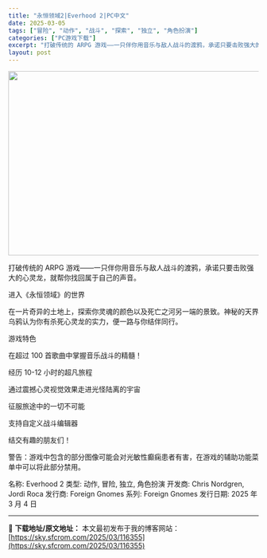 ```yaml
---
title: "永恒领域2|Everhood 2|PC中文"
date: 2025-03-05
tags: ["冒险", "动作", "战斗", "探索", "独立", "角色扮演"]
categories: ["PC游戏下载"]
excerpt: "打破传统的 ARPG 游戏——一只伴你用音乐与敌人战斗的渡鸦，承诺只要击败强大的心灵龙，就帮你找回属于自己的声音。 进入《永恒领域》的世界 在一片奇异的土地上，探索你灵魂的颜色以及死亡之河另一端的景致。神秘的天界乌鸦认为你有杀死心灵龙的实力，便一路与你结伴同行。 游戏特色 在超过 100 首歌曲中掌&hellip;"
layout: post
---
```


<img class="aligncenter size-full wp-image-116356" src="https://sky.sfcrom.com/wp-content/uploads/2025/03/2025030505233070.webp" alt="" width="660" height="370" />

打破传统的 ARPG 游戏——一只伴你用音乐与敌人战斗的渡鸦，承诺只要击败强大的心灵龙，就帮你找回属于自己的声音。

进入《永恒领域》的世界

在一片奇异的土地上，探索你灵魂的颜色以及死亡之河另一端的景致。神秘的天界乌鸦认为你有杀死心灵龙的实力，便一路与你结伴同行。

游戏特色

在超过 100 首歌曲中掌握音乐战斗的精髓！

经历 10-12 小时的超凡旅程

通过震撼心灵视觉效果走进光怪陆离的宇宙

征服旅途中的一切不可能

支持自定义战斗编辑器

结交有趣的朋友们！

警告：游戏中包含的部分图像可能会对光敏性癫痫患者有害，在游戏的辅助功能菜单中可以将此部分禁用。

名称: Everhood 2
类型: 动作, 冒险, 独立, 角色扮演
开发商: Chris Nordgren, Jordi Roca
发行商: Foreign Gnomes
系列: Foreign Gnomes
发行日期: 2025 年 3 月 4 日

---
📖 **下载地址/原文地址：** 本文最初发布于我的博客网站：[https://sky.sfcrom.com/2025/03/116355](https://sky.sfcrom.com/2025/03/116355)
